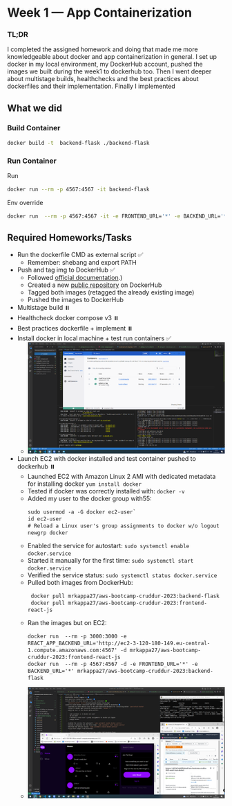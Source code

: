 # Week 1 — App Containerization

### TL;DR
I completed the assigned homework and doing that made me more knowledgeable about docker and app containerization in general.
I set up docker in my local environment, my DockerHub account, pushed the images we built during the week1 to dockerhub too. Then I went deeper about multistage builds, healthchecks and the best practices about dockerfiles and their implementation.
Finally I implemented 

## What we did
### Build Container

```sh
docker build -t  backend-flask ./backend-flask
```

### Run Container

Run 
```sh
docker run --rm -p 4567:4567 -it backend-flask
```

Env override
```sh
docker run  --rm -p 4567:4567 -it -e FRONTEND_URL='*' -e BACKEND_URL='*' backend-flask
```

## Required Homeworks/Tasks

- Run the dockerfile CMD as external script ✅
    - Remember: shebang and export PATH
- Push and tag img to DockerHub ✅
    - Followed [official documentation](https://docs.docker.com/docker-hub/repos/#:~:text=To%20push%20an%20image%20to,docs%2Fbase%3Atesting%20).)
    - Created a new [public repository](https://hub.docker.com/repository/docker/mrkappa27/aws-bootcamp-cruddur-2023/general) on DockerHub
    - Tagged both images (retagged the already existing image)
    - Pushed the images to DockerHub
- Multistage build ⏸️
- Healthcheck docker compose v3 ⏸️
- Best practices dockerfile + implement ⏸️
- Install docker in local machine + test run containers ✅
    - ![Running Docker locally](assets/week1-docker-local.png)
- Launch EC2 with docker installed and test container pushed to dockerhub ⏸️
    - Launched EC2 with Amazon Linux 2 AMI with dedicated metadata for installing docker `yum install docker`
    - Tested if docker was correctly installed with: `docker -v` 
    - Added my user to the docker group with55:
        ```
        sudo usermod -a -G docker ec2-user`
        id ec2-user
        # Reload a Linux user's group assignments to docker w/o logout
        newgrp docker
        ```
    - Enabled the service for autostart: `sudo systemctl enable docker.service`
    - Started it manually for the first time: `sudo systemctl start docker.service`
    - Verified the service status: `sudo systemctl status docker.service`
    - Pulled both images from DockerHub:
        ```
         docker pull mrkappa27/aws-bootcamp-cruddur-2023:backend-flask
         docker pull mrkappa27/aws-bootcamp-cruddur-2023:frontend-react-js
        ```
    - Ran the images but on EC2:
         ```
         docker run  --rm -p 3000:3000 -e REACT_APP_BACKEND_URL='http://ec2-3-120-180-149.eu-central-1.compute.amazonaws.com:4567' -d mrkappa27/aws-bootcamp-cruddur-2023:frontend-react-js
         docker run  --rm -p 4567:4567 -d -e FRONTEND_URL='*' -e BACKEND_URL='*' mrkappa27/aws-bootcamp-cruddur-2023:backend-flask
        ```   
    - ![Running Docker EC2](assets/week1-docker-ec2.png)